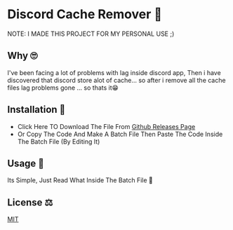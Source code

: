# Discord Cache Remover 📁

NOTE: I MADE THIS PROJECT FOR MY PERSONAL USE ;)

## Why 🙄
I've been facing a lot of problems with lag inside discord app, Then i have discovered that discord store alot of cache... so after i remove all the cache files lag problems gone ... so thats it😁


## Installation 🔻

- Click Here TO Download The File From [Github Releases Page](https://github.com/azizmjaber02/Discord-Cache-Remover/releases/download/V1/Discord.Cache.Remover.bat)
- Or Copy The Code And Make A Batch File Then Paste The Code Inside The Batch File (By Editing It)

## Usage 🤔

Its Simple, Just Read What Inside The Batch File 🤩

## License ⚖
[MIT](https://choosealicense.com/licenses/mit/)
